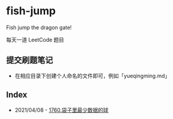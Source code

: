 # fish-jump
Fish jump the dragon gate!

每天一道 LeetCode 题目

## 提交刷题笔记

* 在相应目录下创建个人命名的文件即可，例如「yueqingming.md」

## Index

* 2021/04/08 - [1760.袋子里最少数据的球](2021/4/8)
